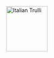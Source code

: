 <img src="https://waapple.org/wp-content/uploads/2021/06/Variety_Cosmic-Crisp-transparent-658x677.png" alt="Italian Trulli" style="width:110px;height:120px;">
